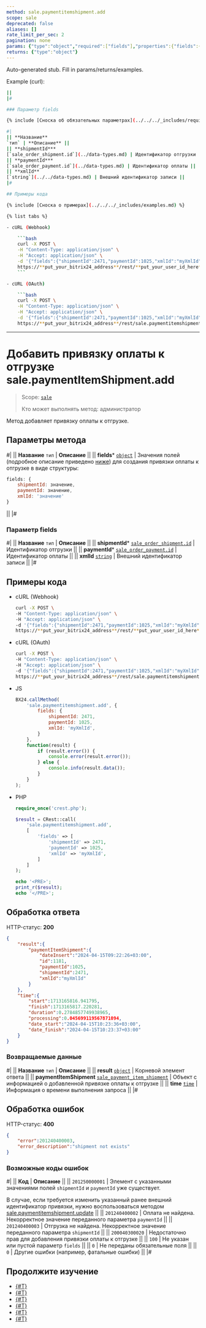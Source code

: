 ```yaml
---
method: sale.paymentitemshipment.add
scope: sale
deprecated: false
aliases: []
rate_limit_per_sec: 2
pagination: none
params: {"type":"object","required":["fields"],"properties":{"fields":{"type":"object"}}}
returns: {"type":"object"}
---
```


Auto-generated stub. Fill in params/returns/examples.

Example (curl):

```bash
||
|#

### Параметр fields

{% include [Сноска об обязательных параметрах](../../../_includes/required.md) %}

#|
|| **Название**
`тип` | **Описание** ||
|| **shipmentId***
[`sale_order_shipment.id`](../data-types.md) | Идентификатор отгрузки ||
|| **paymentId***
[`sale_order_payment.id`](../data-types.md) | Идентификатор оплаты ||
|| **xmlId**
[`string`](../../data-types.md) | Внешний идентификатор записи ||
|#

## Примеры кода

{% include [Сноска о примерах](../../../_includes/examples.md) %}

{% list tabs %}

- cURL (Webhook)

    ```bash
    curl -X POST \
    -H "Content-Type: application/json" \
    -H "Accept: application/json" \
    -d '{"fields":{"shipmentId":2471,"paymentId":1025,"xmlId":"myXmlId"}}' \
    https://**put_your_bitrix24_address**/rest/**put_your_user_id_here**/**put_your_webbhook_here**/sale.paymentitemshipment.add
    ```

- cURL (OAuth)

    ```bash
    curl -X POST \
    -H "Content-Type: application/json" \
    -H "Accept: application/json" \
    -d '{"fields":{"shipmentId":2471,"paymentId":1025,"xmlId":"myXmlId"},"auth":"**put_access_token_here**"}' \
    https://**put_your_bitrix24_address**/rest/sale.paymentitemshipment.add
```

---

# Добавить привязку оплаты к отгрузке sale.paymentItemShipment.add

> Scope: [`sale`](../../scopes/permissions.md)
>
> Кто может выполнять метод: администратор

Метод добавляет привязку оплаты к отгрузке.

## Параметры метода



#|
|| **Название**
`тип` | **Описание** ||
|| **fields***
[`object`](../../data-types.md) | Значения полей (подробное описание приведено [ниже](#parametr-fields)) для создания привязки оплаты к отгрузке в виде структуры:

```js
fields: {
    shipmentId: значение,
    paymentId: значение,
    xmlId: 'значение'
}
```

||
|#

### Параметр fields



#|
|| **Название**
`тип` | **Описание** ||
|| **shipmentId***
[`sale_order_shipment.id`](../data-types.md) | Идентификатор отгрузки ||
|| **paymentId***
[`sale_order_payment.id`](../data-types.md) | Идентификатор оплаты ||
|| **xmlId**
[`string`](../../data-types.md) | Внешний идентификатор записи ||
|#

## Примеры кода





- cURL (Webhook)

    ```bash
    curl -X POST \
    -H "Content-Type: application/json" \
    -H "Accept: application/json" \
    -d '{"fields":{"shipmentId":2471,"paymentId":1025,"xmlId":"myXmlId"}}' \
    https://**put_your_bitrix24_address**/rest/**put_your_user_id_here**/**put_your_webbhook_here**/sale.paymentitemshipment.add
    ```

- cURL (OAuth)

    ```bash
    curl -X POST \
    -H "Content-Type: application/json" \
    -H "Accept: application/json" \
    -d '{"fields":{"shipmentId":2471,"paymentId":1025,"xmlId":"myXmlId"},"auth":"**put_access_token_here**"}' \
    https://**put_your_bitrix24_address**/rest/sale.paymentitemshipment.add
    ```

- JS

    ```js
    BX24.callMethod(
        'sale.paymentitemshipment.add', {
            fields: {
                shipmentId: 2471,
                paymentId: 1025,
                xmlId: 'myXmlId',
            }
        },
        function(result) {
            if (result.error()) {
                console.error(result.error());
            } else {
                console.info(result.data());
            }
        }
    );
    ```

- PHP

    ```php
    require_once('crest.php');

    $result = CRest::call(
        'sale.paymentitemshipment.add',
        [
            'fields' => [
                'shipmentId' => 2471,
                'paymentId' => 1025,
                'xmlId' => 'myXmlId',
            ]
        ]
    );

    echo '<PRE>';
    print_r($result);
    echo '</PRE>';
    ```



## Обработка ответа

HTTP-статус: **200**

```json
{
    "result":{
        "paymentItemShipment":{
            "dateInsert":"2024-04-15T09:22:26+03:00",
            "id":1181,
            "paymentId":1025,
            "shipmentId":2471,
            "xmlId":"myXmlId"
        }
    },
    "time":{
        "start":1713165816.941795,
        "finish":1713165817.220281,
        "duration":0.2784857749938965,
        "processing":0.045699119567871094,
        "date_start":"2024-04-15T10:23:36+03:00",
        "date_finish":"2024-04-15T10:23:37+03:00"
    }
}
```

### Возвращаемые данные

#|
|| **Название**
`тип` | **Описание** ||
|| **result**
[`object`](../../data-types.md) | Корневой элемент ответа ||
|| **paymentItemShipment**
[`sale_payment_item_shipment`](../data-types.md) | Объект с информацией о добавленной привязке оплаты к отгрузке ||
|| **time**
[`time`](../../data-types.md) | Информация о времени выполнения запроса ||
|#

## Обработка ошибок

HTTP-статус: **400**

```json
{
    "error":201240400003,
    "error_description":"shipment not exists"
}
```



### Возможные коды ошибок

#|
|| **Код** | **Описание** ||
|| `201250000001` | Элемент с указанными значениями полей `shipmentId` и `paymentId` уже существует.
 
В случае, если требуется изменить указанный ранее внешний идентификатор привязки, нужно воспользоваться методом [sale.paymentitemshipment.update](./sale-payment-item-shipment-update.md)
||
|| `201240400002` | Оплата не найдена. Некорректное значение переданного параметра `paymentId` ||
|| `201240400003` | Отгрузка не найдена. Некорректное значение переданного параметра `shipmentId` ||
|| `200040300020` | Недостаточно прав для добавления привязки оплаты к отгрузке ||
|| `100` | Не указан или пустой параметр `fields` ||
|| `0` | Не переданы обязательные поля ||
|| `0` | Другие ошибки (например, фатальные ошибки) ||
|#



## Продолжите изучение 

- [{#T}](./index.md)
- [{#T}](./sale-payment-item-shipment-update.md)
- [{#T}](./sale-payment-item-shipment-get.md)
- [{#T}](./sale-payment-item-shipment-list.md)
- [{#T}](./sale-payment-item-shipment-delete.md)
- [{#T}](./sale-payment-item-shipment-get-fields.md)
